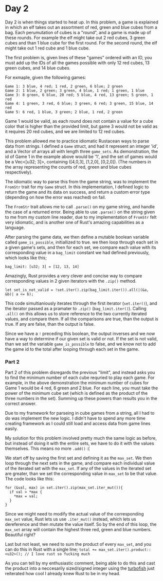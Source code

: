 # Day 2

Day 2 is when things started to heat up. In this problem, a game is explained in which an elf takes out an assortment of red, green and blue cubes from a bag. Each perumutation of cubes is a "round", and a game is made up of these rounds. For example the elf might take out 2 red cubes, 3 green cubes and than 1 blue cube for the first round. For the second round, the elf might take out 1 red cube and 1 blue cube.

The first problem is, given lines of these "games" ordered with an ID, you must add up the IDs of all the games possible with only 12 red cubes, 13 green cubes, and 14 blue cubes. 

For exmaple, given the following games:
```
Game 1: 3 blue, 4 red; 1 red, 2 green, 6 blue; 2 green
Game 2: 1 blue, 2 green; 3 green, 4 blue, 1 red; 1 green, 1 blue
Game 3: 8 green, 6 blue, 20 red; 5 blue, 4 red, 13 green; 5 green, 1 red
Game 4: 1 green, 3 red, 6 blue; 3 green, 6 red; 3 green, 15 blue, 14 red
Game 5: 6 red, 1 blue, 3 green; 2 blue, 1 red, 2 green
```

Game 1 would be valid, as each round does not contain a value for a cube color that is higher than the provided limit, but game 3 would not be valid as it requires 20 red cubes, and we are limited to 12 red cubes.



This problem allowed me to practice idiomatic Rustacean ways to parse data from strings. I defined a ```Game``` struct, and had it represent an integer 'id', and a Vector of arrays all with length three ```game_sets```. As demonstration, the id of Game 1 in the example above would be '1', and the set of games would be a Vec<[u32; 3]>, containing ([4,0,3], [1,2,0], [0,2,0]). (The numbers in the array representing the counts of red, green and blue cubes respectively).

The idiomatic way to parse this from the game string, was to implement the ```FromStr``` trait for my ```Game``` struct. In this implementation, I defined logic to return the game and its data on success, and return a custom error type (depending on how the error was reached) on fail.

The ```FromStr``` trait allows me to call ```.parse()``` on my game string, and handle the case of a returned error. Being able to use ```.parse()``` on the string given to me from my custom line reader, due to my implementation of ```FromStr``` felt very idiomatic, and is another one of Rust's amazing capabilities as a language.

After parsing the game data, we then define a mutable boolean variable called ```game_is_possible```, initiallized to true. we then loop through each set in a given game's sets, and then for each set, we compare each value with its corresponding value in a ```bag_limit``` constant we had defined previously, which looks like this;

``` bag_limit: [u32; 3] = [12, 13, 14] ```

Amazingly, Rust provides a very clever and concise way to compare corresponding values in 2 given iterators with the ```.zip()``` method.

```let set_is_not_valid = !set.iter().zip(bag_limit.iter()).all(|(&a, &b)| a <= b);```

This code simultianiously iterates through the first iterator (```set.iter()```), and the iterator passed as a pramater to ```.zip()``` (```bag_limit.iter()```). Calling ```.all()``` on this allows us to store reference to the two currently iterated values, and compare them. If all the comparisons are true, than the output is true. If any are false, than the output is false.

Since we have a ```!``` preceding this boolean, the output inverses and we now have a way to determine if our given set is valid or not.
If the set is not valid, than we set the variable ```game_is_possible``` to false, and we know not to add the game id to the total after looping through each set in the game.


### Part 2

Part 2 of this problem disregards the previous "limit", and instead asks you to find the minimum number of each cube requried to play each game. For example, in the above demonstration the minimum number of cubes for Game 1 would be 4 red, 6 green and 2 blue. For each line, you must take the power of the minimum cube set (which is defined as the product of the three numbers in the set). Summing up these powers than results you in the correct answer.

Due to my framework for parseing in cube games from a string, all I had to do was implement the new logic. I didn't have to spend any more time creating framework as I could still load and access data from game lines easily.

My solution for this problem involved pretty much the same logic as before, but instead of doing it with the entire sets, we have to do it with the values themselves. This means no more ```.add()``` :(

We start off by saving the first set and defining it as the ```max_set```. We then loop through the next sets in the game, and compare each individual value of the iterated set with the ```max_set```. If any of the values in the iterated set are greater, than we set the corresponding value in ```max_set``` to be that value. The code looks like this:

```
for (&val, max) in set.iter().zip(max_set.iter_mut()){
  if val > *max {
    *max = val;
  }
}
```

Since we might need to modify the actual value of the corresponding ```max_set``` value, Rust lets us use ```.iter_mut()``` instead, which lets us dereference and then mutate the value itself. So by the end of this loop, the ```max_set``` array will contain the highest three red, green and blue numbers. Beautiful right?


Last but not least, we need to sum the product of every ```max_set```, and you can do this in Rust with a single line;
```total += max_set.iter().product::<u32>(); // I love rust so fucking much```

As you can tell by my enthusiastic comment, being able to do this and cast the product into a neccesarily sized/signed integer using the  [turbofish](https://turbo.fish/) just reiterated how cool I already knew Rust to be in my head.
